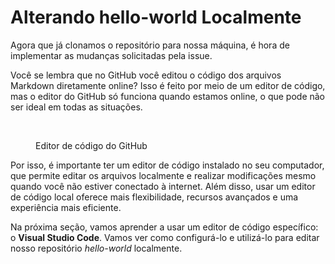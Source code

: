 # Alterando hello-world Localmente

Agora que já clonamos o repositório para nossa máquina, é hora de implementar as mudanças solicitadas pela issue.

Você se lembra que no GitHub você editou o código dos arquivos Markdown diretamente online? Isso é feito por meio de um editor de código, mas o editor do GitHub só funciona quando estamos online, o que pode não ser ideal em todas as situações.

<figure><img src="../../../.gitbook/assets/Editar README página.png" alt=""><figcaption><p>Editor de código do GitHub</p></figcaption></figure>

Por isso, é importante ter um editor de código instalado no seu computador, que permite editar os arquivos localmente e realizar modificações mesmo quando você não estiver conectado à internet. Além disso, usar um editor de código local oferece mais flexibilidade, recursos avançados e uma experiência mais eficiente.

Na próxima seção, vamos aprender a usar um editor de código específico: o **Visual Studio Code**. Vamos ver como configurá-lo e utilizá-lo para editar nosso repositório _hello-world_ localmente.
